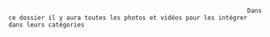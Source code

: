                                                                       Dans ce dossier il y aura toutes les photos et vidéos pour les intégrer dans leurs catégories
